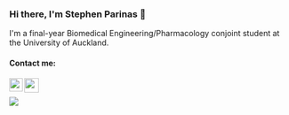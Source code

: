 ### Hi there, I'm Stephen Parinas 👋

I'm a final-year Biomedical Engineering/Pharmacology conjoint student at the University of Auckland.

#### Contact me:
<a href="https://www.linkedin.com/in/stephen-parinas/">
  <img align="left" width="24px" src="https://cdn2.iconfinder.com/data/icons/social-media-applications/64/social_media_applications_14-linkedin-512.png"/>
</a>
<a href="mailto:neilstephen01@gmail.com">
  <img align="left" width="26px" src="https://cdn4.iconfinder.com/data/icons/social-media-logos-6/512/112-gmail_email_mail-512.png" />
</a>

<br/>
<br/>
<img src="https://github-readme-stats.vercel.app/api/top-langs?username=neilstephen2001&theme=rose_pine&layout=compact"/>
